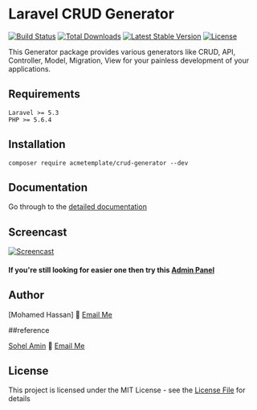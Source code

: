 # Laravel CRUD Generator

[![Build Status](https://travis-ci.org/acmetemplate/crud-generator.svg)](https://travis-ci.org/acmetemplate/crud-generator.svg)
[![Total Downloads](https://poser.pugx.org/acmetemplate/crud-generator/d/total.svg)](https://packagist.org/packages/acmetemplate/crud-generator)
[![Latest Stable Version](https://poser.pugx.org/acmetemplate/crud-generator/v/stable.svg)](https://packagist.org/packages/acmetemplate/crud-generator)
[![License](https://poser.pugx.org/acmetemplate/crud-generator/license.svg)](https://packagist.org/packages/acmetemplate/crud-generator)

This Generator package provides various generators like CRUD, API, Controller, Model, Migration, View for your painless development of your applications.

## Requirements
    Laravel >= 5.3
    PHP >= 5.6.4

## Installation
```
composer require acmetemplate/crud-generator --dev
```

## Documentation
Go through to the [detailed documentation](doc#readme)

## Screencast

[![Screencast](http://img.youtube.com/vi/831-PFBsYfw/0.jpg)](https://www.youtube.com/watch?v=K2G3kMQtY5Y)

#### If you're still looking for easier one then try this [Admin Panel](https://github.com/acmetemplate/laravel-admin)

## Author

[Mohamed Hassan] :email: [Email Me](mailto:mohamedhassan225588@gmail.com)

##reference

[Sohel Amin](http://www.sohelamin.com) :email: [Email Me](mailto:sohelamincse@gmail.com)

## License

This project is licensed under the MIT License - see the [License File](LICENSE) for details
